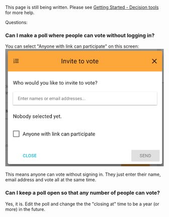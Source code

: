 This page is still being written. Please see [Getting Started - Decision tools](/getting_started/decision_tools) for more help.

Questions:

### Can I make a poll where people can vote without logging in?

You can select "Anyone with link can participate" on this screen:
![](invite_to_vote_modal.png)

This means anyone can vote without signing in. They just enter their name, email address and vote all at the same time.

### Can I keep a poll open so that any number of people can vote?

Yes, it is. Edit the poll and change the the "closing at" time to be a year (or more) in the future.
